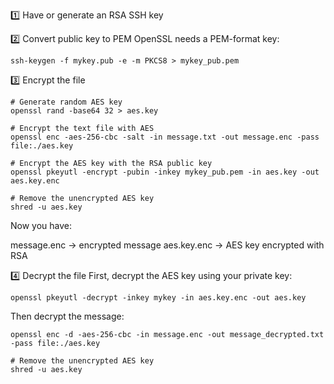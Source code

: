 1️⃣ Have or generate an RSA SSH key

2️⃣ Convert public key to PEM
OpenSSL needs a PEM-format key:

```
ssh-keygen -f mykey.pub -e -m PKCS8 > mykey_pub.pem
```

3️⃣ Encrypt the file

```
# Generate random AES key
openssl rand -base64 32 > aes.key

# Encrypt the text file with AES
openssl enc -aes-256-cbc -salt -in message.txt -out message.enc -pass file:./aes.key

# Encrypt the AES key with the RSA public key
openssl pkeyutl -encrypt -pubin -inkey mykey_pub.pem -in aes.key -out aes.key.enc

# Remove the unencrypted AES key
shred -u aes.key
```

Now you have:

message.enc → encrypted message
aes.key.enc → AES key encrypted with RSA

4️⃣ Decrypt the file
First, decrypt the AES key using your private key:

```
openssl pkeyutl -decrypt -inkey mykey -in aes.key.enc -out aes.key
```

Then decrypt the message:

```
openssl enc -d -aes-256-cbc -in message.enc -out message_decrypted.txt -pass file:./aes.key

# Remove the unencrypted AES key
shred -u aes.key
```